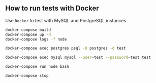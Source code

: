 ## How to run tests with Docker

Use `Docker` to test with MySQL and PostgreSQL instances.

```sh
docker-compose build
docker-compose up -d
docker-compose logs -f node

docker-compose exec postgres psql -U postgres -d test

docker-compose exec mysql mysql --user=test --password=test test

docker-compose run node bash

docker-compose stop
```
